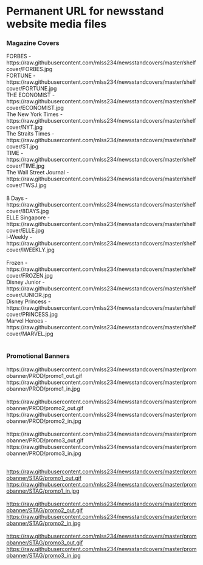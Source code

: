 # Permanent URL for newsstand website media files

<h3>Magazine Covers</h3>
FORBES - https://raw.githubusercontent.com/mlss234/newsstandcovers/master/shelfcover/FORBES.jpg</br>
FORTUNE - https://raw.githubusercontent.com/mlss234/newsstandcovers/master/shelfcover/FORTUNE.jpg</br>
THE ECONOMIST - https://raw.githubusercontent.com/mlss234/newsstandcovers/master/shelfcover/ECONOMIST.jpg</br>
The New York Times - https://raw.githubusercontent.com/mlss234/newsstandcovers/master/shelfcover/NYT.jpg</br>
The Straits Times - https://raw.githubusercontent.com/mlss234/newsstandcovers/master/shelfcover/ST.jpg</br>
TIME - https://raw.githubusercontent.com/mlss234/newsstandcovers/master/shelfcover/TIME.jpg</br>
The Wall Street Journal - https://raw.githubusercontent.com/mlss234/newsstandcovers/master/shelfcover/TWSJ.jpg</br></br>
8 Days - https://raw.githubusercontent.com/mlss234/newsstandcovers/master/shelfcover/8DAYS.jpg</br>
ELLE Singapore - https://raw.githubusercontent.com/mlss234/newsstandcovers/master/shelfcover/ELLE.jpg</br>
i-Weekly - https://raw.githubusercontent.com/mlss234/newsstandcovers/master/shelfcover/IWEEKLY.jpg</br></br>
Frozen - https://raw.githubusercontent.com/mlss234/newsstandcovers/master/shelfcover/FROZEN.jpg</br>
Disney Junior - https://raw.githubusercontent.com/mlss234/newsstandcovers/master/shelfcover/JUNIOR.jpg</br>
Disney Princess - https://raw.githubusercontent.com/mlss234/newsstandcovers/master/shelfcover/PRINCESS.jpg</br>
Marvel Heroes - https://raw.githubusercontent.com/mlss234/newsstandcovers/master/shelfcover/MARVEL.jpg</br></br>

<h3>Promotional Banners</h3>
https://raw.githubusercontent.com/mlss234/newsstandcovers/master/promobanner/PROD/promo1_out.gif</br>
https://raw.githubusercontent.com/mlss234/newsstandcovers/master/promobanner/PROD/promo1_in.jpg</br></br>
https://raw.githubusercontent.com/mlss234/newsstandcovers/master/promobanner/PROD/promo2_out.gif</br>
https://raw.githubusercontent.com/mlss234/newsstandcovers/master/promobanner/PROD/promo2_in.jpg</br></br>
https://raw.githubusercontent.com/mlss234/newsstandcovers/master/promobanner/PROD/promo3_out.gif</br>
https://raw.githubusercontent.com/mlss234/newsstandcovers/master/promobanner/PROD/promo3_in.jpg</br></br>

https://raw.githubusercontent.com/mlss234/newsstandcovers/master/promobanner/STAG/promo1_out.gif</br>
https://raw.githubusercontent.com/mlss234/newsstandcovers/master/promobanner/STAG/promo1_in.jpg</br></br>
https://raw.githubusercontent.com/mlss234/newsstandcovers/master/promobanner/STAG/promo2_out.gif</br>
https://raw.githubusercontent.com/mlss234/newsstandcovers/master/promobanner/STAG/promo2_in.jpg</br></br>
https://raw.githubusercontent.com/mlss234/newsstandcovers/master/promobanner/STAG/promo3_out.gif</br>
https://raw.githubusercontent.com/mlss234/newsstandcovers/master/promobanner/STAG/promo3_in.jpg</br></br>

